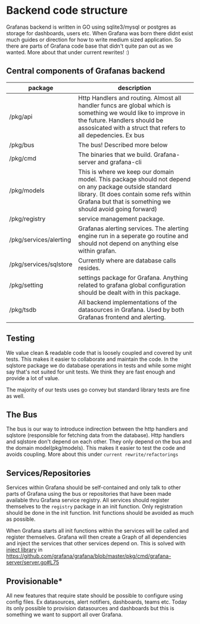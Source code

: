 # Backend code structure

Grafanas backend is written in GO using sqlite3/mysql or postgres as storage for dashboards, users etc. When Grafana was born there didnt exist much guides or direction for how to write medium sized application. So there are parts of Grafana code base that didn't quite pan out as we wanted. More about that under current rewrites! :)

## Central components of Grafanas backend

| package | description | 
| ------- | ----------- |
| /pkg/api | Http Handlers and routing. Almost all handler funcs are global which is something we would like to improve in the future. Handlers should be assosicated with a struct that refers to all depedencies. Ex bus |
| /pkg/bus | The bus! Described more below |
| /pkg/cmd | The binaries that we build. Grafana-server and grafana-cli |
| /pkg/models | This is where we keep our domain model. This package should not depend on any package outside standard library. (It does contain some refs within Grafana but that is something we should avoid going forward) |
| /pkg/registry | service management package. |
| /pkg/services/alerting | Grafanas alerting services. The alerting engine run in a seperate go routine and should not depend on anything else within grafan. |
| /pkg/services/sqlstore | Currently where are database calls resides. |
| /pkg/setting | settings package for Grafana. Anything related to grafana global configuration should be dealt with in this package. |
| /pkg/tsdb | All backend implementations of the datasources in Grafana. Used by both Grafanas frontend and alerting. |

## Testing
We value clean & readable code that is loosely coupled and covered by unit tests. This makes it easier to collaborate and maintain the code. In the sqlstore package we do database operations in tests and while some might say that's not suited for unit tests. We think they are fast enough and provide a lot of value. 

The majority of our tests uses go convey but standard library tests are fine as well. 

## The Bus
The bus is our way to introduce indirection between the http handlers and sqlstore (responsible for fetching data from the database). Http handlers and sqlstore don't depend on each other. They only depend on the bus and the domain model(pkg/models). This makes it easier to test the code and avoids coupling. More about this under `current rewrite/refactorings`

## Services/Repositories 
Services within Grafana should be self-contained and only talk to other parts of Grafana using the bus or repositories that have been made available thru Grafana service registry. All services should register themselves to the `registry` package in an init function. Only registration should be done in the init function. Init functions should be avoided as much as possible. 

When Grafana starts all init functions within the services will be called and register themselves.
Grafana will then create a Graph of all dependencies and inject the services that other services depend on. This is solved with [inject library](https://github.com/facebookgo/inject) in https://github.com/grafana/grafana/blob/master/pkg/cmd/grafana-server/server.go#L75

## Provisionable*
All new features that require state should be possible to configure using config files. Ex datasources, alert notifiers, dashboards, teams etc. Today its only possible to provision datasources and dashboards but this is something we want to support all over Grafana. 







